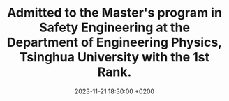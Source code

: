 ---
title: Admitted to the Master's program in Safety Engineering at the Department of Engineering Physics, Tsinghua University with the <strong>1st Rank</strong>.
date: 2023-11-21 18:30:00 +0200
---